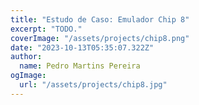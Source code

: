 ```yaml
---
title: "Estudo de Caso: Emulador Chip 8"
excerpt: "TODO."
coverImage: "/assets/projects/chip8.png"
date: "2023-10-13T05:35:07.322Z"
author:
  name: Pedro Martins Pereira 
ogImage:
  url: "/assets/projects/chip8.jpg"
---
```

